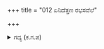 +++
title = "012 ಏನಿದೆತ್ತಣ ರಭಸವೆಲೆ"

+++

<details><summary>ಗದ್ಯ (ಕ.ಗ.ಪ) </summary>

12. "ಏನಿದು ? ಎಲ್ಲಿಯ ರಭಸ ? ಎಲೆ ವಾಯುಪುತ್ರ ಭೀಮನೇ.... ಹಿಂತಿರುಗು, ನಿನ್ನ ಅನುಮಾನವೇನು ? ಎಲ್ಲಿಗೆ ಹೊರಟಿರುವೆ? ಮೊದಲು ಹೇಳು. ನಾನಿರಲಾಗಿ, ನನ್ನ ಅಪ್ಪಣೆಯನ್ನು ಸ್ವೀಕರಿಸದೆ ಪರಾಕ್ರಮ ತೋರುವ ರಾಕ್ಷಸರು, ದೇವತೆಗಳು ಯಾರೂ ಇಲ್ಲ. ಹೀಗಿರುವಾಗ ನಿನ್ನ ಸಾಮಥ್ರ್ಯವೆಷ್ಟರದು ? ಸಾಕು. ಒಮ್ಮೆ ಮಾತ್ರ ನಿನ್ನನ್ನು ಕಾಯುತ್ತೇನೆ. ಬೇಡ ಹಿಂತಿರುಗು" ಎಂದು ದ್ರೋಣನು ಭೀಮನಿಗೆ ಹೇಳಿದನು.
</details>
